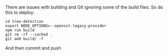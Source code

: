 There are issues with building and Git ignoring some of the build files. So do this to deploy:

```
cd tree-detection
export NODE_OPTIONS=--openssl-legacy-provider
npm run build
git rm -rf --cached .
git add build/ -f   
```
And then commit and push